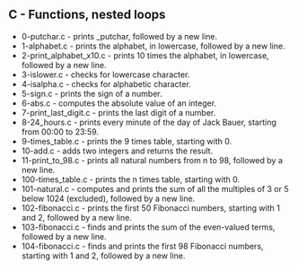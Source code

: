 ## C - Functions, nested loops
- 0-putchar.c - prints _putchar, followed by a new line.
- 1-alphabet.c - prints the alphabet, in lowercase, followed by a new line.
- 2-print_alphabet_x10.c - prints 10 times the alphabet, in lowercase, followed by a new line.
- 3-islower.c - checks for lowercase character.
- 4-isalpha.c - checks for alphabetic character.
- 5-sign.c - prints the sign of a number.
- 6-abs.c - computes the absolute value of an integer.
- 7-print_last_digit.c - prints the last digit of a number.
- 8-24_hours.c - prints every minute of the day of Jack Bauer, starting from 00:00 to 23:59.
- 9-times_table.c - prints the 9 times table, starting with 0.
- 10-add.c - adds two integers and returns the result.
- 11-print_to_98.c - prints all natural numbers from n to 98, followed by a new line.
- 100-times_table.c - prints the n times table, starting with 0.
- 101-natural.c - computes and prints the sum of all the multiples of 3 or 5 below 1024 (excluded), followed by a new line.
- 102-fibonacci.c - prints the first 50 Fibonacci numbers, starting with 1 and 2, followed by a new line.
- 103-fibonacci.c - finds and prints the sum of the even-valued terms, followed by a new line.
- 104-fibonacci.c - finds and prints the first 98 Fibonacci numbers, starting with 1 and 2, followed by a new line.
